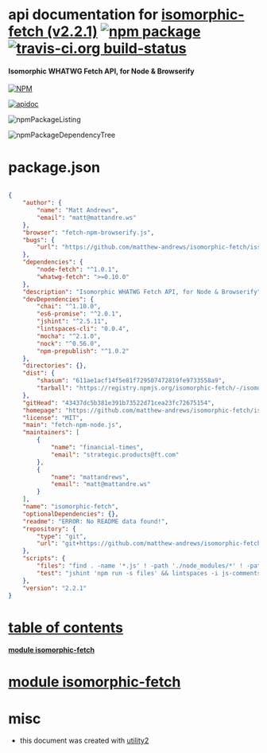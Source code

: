# api documentation for  [isomorphic-fetch (v2.2.1)](https://github.com/matthew-andrews/isomorphic-fetch/issues)  [![npm package](https://img.shields.io/npm/v/npmdoc-isomorphic-fetch.svg?style=flat-square)](https://www.npmjs.org/package/npmdoc-isomorphic-fetch) [![travis-ci.org build-status](https://api.travis-ci.org/npmdoc/node-npmdoc-isomorphic-fetch.svg)](https://travis-ci.org/npmdoc/node-npmdoc-isomorphic-fetch)
#### Isomorphic WHATWG Fetch API, for Node & Browserify

[![NPM](https://nodei.co/npm/isomorphic-fetch.png?downloads=true)](https://www.npmjs.com/package/isomorphic-fetch)

[![apidoc](https://npmdoc.github.io/node-npmdoc-isomorphic-fetch/build/screenCapture.buildNpmdoc.browser.%2Fhome%2Ftravis%2Fbuild%2Fnpmdoc%2Fnode-npmdoc-isomorphic-fetch%2Ftmp%2Fbuild%2Fapidoc.html.png)](https://npmdoc.github.io/node-npmdoc-isomorphic-fetch/build/apidoc.html)

![npmPackageListing](https://npmdoc.github.io/node-npmdoc-isomorphic-fetch/build/screenCapture.npmPackageListing.svg)

![npmPackageDependencyTree](https://npmdoc.github.io/node-npmdoc-isomorphic-fetch/build/screenCapture.npmPackageDependencyTree.svg)



# package.json

```json

{
    "author": {
        "name": "Matt Andrews",
        "email": "matt@mattandre.ws"
    },
    "browser": "fetch-npm-browserify.js",
    "bugs": {
        "url": "https://github.com/matthew-andrews/isomorphic-fetch/issues"
    },
    "dependencies": {
        "node-fetch": "^1.0.1",
        "whatwg-fetch": ">=0.10.0"
    },
    "description": "Isomorphic WHATWG Fetch API, for Node & Browserify",
    "devDependencies": {
        "chai": "^1.10.0",
        "es6-promise": "^2.0.1",
        "jshint": "^2.5.11",
        "lintspaces-cli": "0.0.4",
        "mocha": "^2.1.0",
        "nock": "^0.56.0",
        "npm-prepublish": "^1.0.2"
    },
    "directories": {},
    "dist": {
        "shasum": "611ae1acf14f5e81f729507472819fe9733558a9",
        "tarball": "https://registry.npmjs.org/isomorphic-fetch/-/isomorphic-fetch-2.2.1.tgz"
    },
    "gitHead": "43437dc5b381e391b73522d71cea23fc72675154",
    "homepage": "https://github.com/matthew-andrews/isomorphic-fetch/issues",
    "license": "MIT",
    "main": "fetch-npm-node.js",
    "maintainers": [
        {
            "name": "financial-times",
            "email": "strategic.products@ft.com"
        },
        {
            "name": "mattandrews",
            "email": "matt@mattandre.ws"
        }
    ],
    "name": "isomorphic-fetch",
    "optionalDependencies": {},
    "readme": "ERROR: No README data found!",
    "repository": {
        "type": "git",
        "url": "git+https://github.com/matthew-andrews/isomorphic-fetch.git"
    },
    "scripts": {
        "files": "find . -name '*.js' ! -path './node_modules/*' ! -path './bower_components/*'",
        "test": "jshint 'npm run -s files' && lintspaces -i js-comments -e .editorconfig 'npm run -s files' && mocha"
    },
    "version": "2.2.1"
}
```



# <a name="apidoc.tableOfContents"></a>[table of contents](#apidoc.tableOfContents)

#### [module isomorphic-fetch](#apidoc.module.isomorphic-fetch)



# <a name="apidoc.module.isomorphic-fetch"></a>[module isomorphic-fetch](#apidoc.module.isomorphic-fetch)



# misc
- this document was created with [utility2](https://github.com/kaizhu256/node-utility2)
